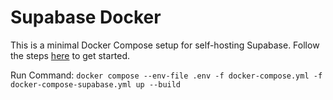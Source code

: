 # Supabase Docker

This is a minimal Docker Compose setup for self-hosting Supabase. Follow the steps [here](https://supabase.com/docs/guides/hosting/docker) to get started.


Run Command:
`docker compose --env-file .env -f docker-compose.yml -f docker-compose-supabase.yml up --build`